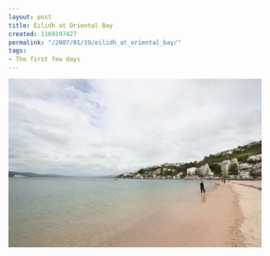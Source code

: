 ```yaml
---
layout: post
title: Eilidh at Oriental Bay
created: 1169197427
permalink: "/2007/01/19/eilidh_at_oriental_bay/"
tags:
- The first few days
---
```


<img src="/image/images/IMG_2796.JPG"/>

